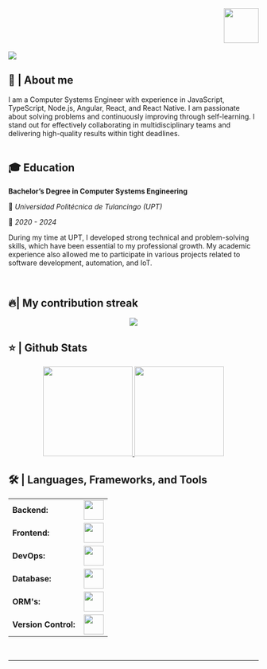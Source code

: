 <div align="right">
<a style="text-decoration: none" target="_blank" href="https://www.linkedin.com/in/miguel-angel-padilla-pérez-441a02295" >
<img width="70"src="https://img.shields.io/badge/-Connect-blue?style=flat&logo=Linkedin&logoColor=white">
</a>
</div>

<br>

<img src="https://readme-typing-svg.herokuapp.com/?font=Roboto&weight=900&size=40=true&vCenter=true&width=500&height=70&duration=4000&color=B3B3B3&lines=Hi+There!+👋;+I'm+Miguel+Padilla!;" />

<h2>📖 | About me</h2> 
I am a Computer Systems Engineer with experience in JavaScript, TypeScript, Node.js, Angular, React, and React Native. I am passionate about solving problems and continuously improving through self-learning. I stand out for effectively collaborating in multidisciplinary teams and delivering high-quality results within tight deadlines.

<br>
<br>

<h2>🎓 Education</h2>
<p><strong>Bachelor’s Degree in Computer Systems Engineering</strong></p>
<p>📍 <em>Universidad Politécnica de Tulancingo (UPT)</em></p>
<p>📅 <em>2020 - 2024</em></p>
<p>
  During my time at UPT, I developed strong technical and problem-solving skills, which have been essential to my professional growth. My academic experience also allowed me to participate in various projects related to software development, automation, and IoT.
</p>

<br>


<h2>🔥| My contribution streak</h2>
<p align="center">
  <a href="https://github.com/DenverCoder1/github-readme-streak-stats">
    <img src="https://github-readme-streak-stats.herokuapp.com/?user=pad28#version3"/>
  </a>
</p>

<h2>⭐ | Github Stats </h2>

<div align="center">
<a href="https://github.com/pad28">
<img height="180em" src="https://github-readme-stats.vercel.app/api?username=pad28&show_icons=true&theme=default&include_all_commits=true&count_private=true"/>
<img height="180em" src="https://github-readme-stats.vercel.app/api/top-langs/?username=pad28&layout=compact&langs_count=7&theme=default"/></a>
</div>

<h2>🛠️ | Languages, Frameworks, and Tools </h2>
<table>
    <tr>
        <td style="font-weight: bold; padding-right: 10px; vertical-align: center; border: none;">Backend:</td>
        <td><img height="40" src="https://skillicons.dev/icons?i=nodejs,express,nestjs,python,opencv,java,cs,net,spring"/></td>
    </tr>
    <tr>
        <td style="font-weight: bold; padding-right: 10px; vertical-align: center;">Frontend:</td>
        <td><img height="40" src="https://skillicons.dev/icons?i=react,nextjs,mui,bootstrap,html,css,js,ts,angular"/></td>
    </tr>
    <tr>
        <td style="font-weight: bold; padding-right: 10px; vertical-align: center; border: none;">DevOps:</td>
        <td><img height="40" src="https://skillicons.dev/icons?i=docker,aws"/></td>
    </tr>
    <tr>
        <td style="font-weight: bold; padding-right: 10px; vertical-align: center; border: none;">Database:</td>
        <td><img height="40" src="https://skillicons.dev/icons?i=mysql,postgresql,graphql,mongodb"/></td>
    </tr>
    <tr>
        <td style="font-weight: bold; padding-right: 10px; vertical-align: center; border: none;">ORM's:</td>
        <td><img height="40" src="https://skillicons.dev/icons?i=prisma,sequelize,hibernate"/></td>
    </tr>
    <tr>
        <td style="font-weight: bold; padding-right: 10px; vertical-align: center; border: none;">Version Control:</td>
        <td><img height="40" src="https://skillicons.dev/icons?i=github,gitlab"/></td>
    </tr>
</table>
<br>

------
